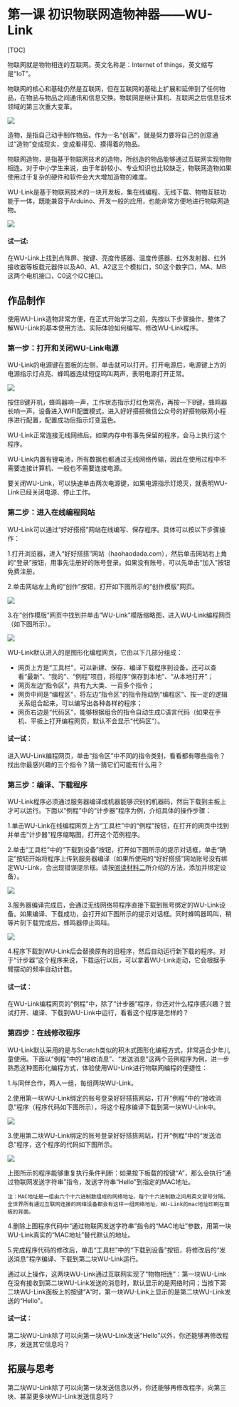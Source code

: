 # 第一课 初识物联网造物神器——WU-Link

\[TOC\]

物联网就是物物相连的互联网。英文名称是：Internet of things，英文缩写是“IoT”。

物联网的核心和基础仍然是互联网，但在互联网的基础上扩展和延伸到了任何物品，在物品与物品之间通讯和信息交换。物联网是继计算机、互联网之后信息技术领域的第三次重大变革。

![](../../.gitbook/assets/wulink1-1.png)

造物，是指自己动手制作物品。作为一名“创客”，就是努力要将自己的创意通过“造物”变成现实，变成看得见、摸得着的物品。

物联网造物，是指基于物联网技术的造物，所创造的物品能够通过互联网实现物物相连。对于中小学生来说，由于年龄较小、专业知识也比较缺乏，物联网造物如果使用过于复杂的硬件和软件会大大增加造物的难度。

WU-Link是基于物联网技术的一块开发板，集在线编程、无线下载、物物互联功能于一体，既能兼容于Arduino、开发一般的应用，也能非常方便地进行物联网造物。

![](../../.gitbook/assets/wulink1-2.png)

#### 试一试:

在WU-Link上找到点阵屏、按键、亮度传感器、温度传感器、红外发射器、红外接收器等板载元器件以及A0、A1、A2这三个模拟口，S0这个数字口，MA、MB这两个电机接口，C0这个I2C接口。

## 作品制作

使用WU-Link造物非常方便，在正式开始学习之前，先按以下步骤操作，整体了解WU-Link的基本使用方法、实际体验如何编写、修改WU-Link程序。

### 第一步：打开和关闭WU-Link电源

WU-Link的电源键在面板的左侧，单击就可以打开。打开电源后，电源键上方的电源指示灯点亮、蜂鸣器连续短促鸣叫两声，表明电源打开正常。

![](../../.gitbook/assets/wulink1-2-2.png)

按住B键开机，蜂鸣器响一声，工作状态指示灯红色常亮，再按一下B键，蜂鸣器长响一声，设备进入WIFI配置模式，进入好好搭搭微信公众号的好搭物联网小程序进行配置，配置成功后指示灯变蓝色。

WU-Link正常连接无线网络后，如果内存中有事先保留的程序，会马上执行这个程序。

WU-Link内置有锂电池，所有数据也都通过无线网络传输，因此在使用过程中不需要连接计算机、一般也不需要连接电源。

要关闭WU-Link，可以快速单击两次电源键，如果电源指示灯熄灭，就表明WU-Link已经关闭电源、停止工作。

### 第二步：进入在线编程网站

WU-Link可以通过“好好搭搭”网站在线编写、保存程序。具体可以按以下步骤操作：

1.打开浏览器，进入“好好搭搭”网站（haohaodada.com），然后单击网站右上角的“登录”按钮，用事先注册好的账号登录。如果没有账号，可以先单击“加入”按钮免费注册。

2.单击网站左上角的“创作”按钮，打开如下图所示的“创作模版”网页。

![](../../.gitbook/assets/wulink1-3.png)

3.在“创作模版”网页中找到并单击“WU-Link”模版缩略图，进入WU-Link编程网页（如下图所示）。

![](../../.gitbook/assets/wulink1-4.png)

WU-Link默认进入的是图形化编程网页，它由以下几部分组成：

* 网页上方是“工具栏”，可以新建、保存、编译下载程序到设备，还可以查看“最新”、“我的”、“例程”项目，将程序“保存到本地”、“从本地打开”；
* 网页左边“指令区”，共有九大类、一百多个指令；
* 网页中间是“编程区”，将左边“指令区”的指令拖动到“编程区”、按一定的逻辑关系组合起来，可以编写出各种各样的程序；
* 网页右边是“代码区”，能够根据组合的指令自动生成C语言代码（如果在手机、平板上打开编程网页，默认不会显示“代码区”）。

#### 试一试：

进入WU-Link编程网页，单击“指令区”中不同的指令类别，看看都有哪些指令？找出你最感兴趣的三个指令？猜一猜它们可能有什么用？

### 第三步：编译、下载程序

WU-Link程序必须通过服务器编译成机器能够识别的机器码，然后下载到主板上才可以运行。下面以“例程”中的“计步器”程序为例，介绍具体的操作步骤：

1.单击WU-Link在线编程网页上方“工具栏”中的“例程”按钮，在打开的网页中找到并单击“计步器”程序缩略图，打开这个范例程序。

2.单击“工具栏”中的“下载到设备”按钮，打开如下图所示的提示对话框，单击“确定”按钮开始将程序上传到服务器编译（如果所使用的“好好搭搭”网站账号没有绑定WU-Link，会出现错误提示框。请按[阅读材料二](http://haohaodada.com/edu/WULink/b.html)所介绍的方法，添加并绑定设备）。

![](../../.gitbook/assets/wulink1-5.png)

3.服务器编译完成后，会通过无线网络将程序直接下载到账号绑定的WU-Link设备。如果编译、下载成功，会打开如下图所示的提示对话框。同时蜂鸣器鸣叫，稍等片刻下载完成后，蜂鸣器停止鸣叫。

![](../../.gitbook/assets/wulink1-6.png)

4.程序下载到WU-Link后会替换原有的旧程序，然后自动运行新下载的程序。对于“计步器”这个程序来说，下载运行以后，可以拿着WU-Link走动，它会根据手臂摆动的频率自动计数。

#### 试一试：

在WU-Link编程网页的“例程”中，除了“计步器”程序，你还对什么程序感兴趣？尝试打开、编译、下载到WU-Link中运行，看看这个程序是怎样的？

### 第四步：在线修改程序

WU-Link默认采用的是与Scratch类似的积木式图形化编程方式，非常适合少年儿童使用。下面以“例程”中的“接收消息”、“发送消息”这两个范例程序为例，进一步熟悉这种图形化编程方式，体验使用WU-Link进行物联网编程的便捷性：

1.与同伴合作，两人一组，每组两块WU-Link。

2.使用第一块WU-Link绑定的账号登录好好搭搭网站，打开“例程”中的“接收消息”程序（程序代码如下图所示），将这个程序编译下载到第一块WU-Link中。

![](../../.gitbook/assets/wulink1-7.png)

3.使用第二块WU-Link绑定的账号登录好好搭搭网站，打开“例程”中的“发送消息”程序，这个程序的代码如下图所示。

![](../../.gitbook/assets/wulink1-8.png)

上图所示的程序能够重复执行条件判断：如果按下板载的按键“A”，那么会执行“通过物联网发送字符串”指令，发送字符串“Hello”到指定的MAC地址。

```text
注：MAC地址是一组由六个十六进制数组成的网络地址，每个十六进制数之间用英文冒号分隔。全世界所有通过互联网连接的网络设备都会有这样一组网络地址，WU-Link的mac地址印刷在面板的背面。
```

4.删除上图程序代码中“通过物联网发送字符串”指令的“MAC地址”参数，用第一块WU-Link真实的“MAC地址”替代默认的地址。

5.完成程序代码的修改后，单击“工具栏”中的“下载到设备”按钮，将修改后的“发送消息”程序编译、下载到第二块WU-Link运行。

通过以上操作，这两块WU-Link通过互联网实现了“物物相连”：第一块WU-Link在没有接收到第二块WU-Link发送的消息时，默认显示的是网络时间；当按下第二块WU-Link面板上的按键“A”时，第一块WU-Link上显示的是第二块WU-Link发送的“Hello”。

#### 试一试：

第二块WU-Link除了可以向第一块WU-Link发送“Hello”以外，你还能够再修改程序，发送其它信息吗？

## 拓展与思考

第二块WU-Link除了可以向第一块发送信息以外，你还能够再修改程序，向第三块、甚至更多块WU-Link发送信息吗？

